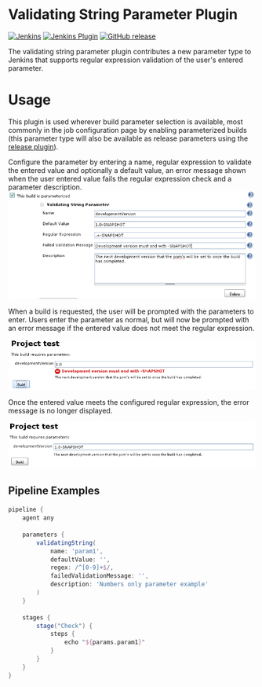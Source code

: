 # Validating String Parameter Plugin

[![Jenkins](https://ci.jenkins.io/job/Plugins/job/validating-string-parameter-plugin/job/master/badge/icon)](https://ci.jenkins.io/job/Plugins/job/validating-string-parameter-plugin/job/master/)
[![Jenkins Plugin](https://img.shields.io/jenkins/plugin/v/validating-string-parameter.svg)](https://plugins.jenkins.io/validating-string-parameter)
[![GitHub release](https://img.shields.io/github/release/jenkinsci/validating-string-parameter-plugin.svg?label=changelog)](https://github.com/jenkinsci/validating-string-parameter-plugin/releases/latest)

The validating string parameter plugin contributes a new parameter type
to Jenkins that supports regular expression validation of the user's
entered parameter.

# Usage

This plugin is used wherever build parameter selection is available,
most commonly in the job configuration page by enabling parameterized
builds (this parameter type will also be available as release parameters
using the [release
plugin](https://plugins.jenkins.io/release/)).

Configure the parameter by entering a name, regular expression to
validate the entered value and optionally a default value, an error
message shown when the user entered value fails the regular expression
check and a parameter description.  
![](docs/images/configure.PNG)

When a build is requested, the user will be prompted with the parameters
to enter. Users enter the parameter as normal, but will now be prompted
with an error message if the entered value does not meet the regular
expression.

![](docs/images/build-error.PNG) 

Once the entered value meets the configured regular expression, the
error message is no longer displayed.

![](docs/images/build-success.PNG)

## Pipeline Examples

```groovy
pipeline {
    agent any

    parameters {
        validatingString(
            name: 'param1', 
            defaultValue: '', 
            regex: /^[0-9]+$/, 
            failedValidationMessage: '', 
            description: 'Numbers only parameter example'
        )
    }

    stages {
        stage("Check") {
            steps {
                echo "${params.param1}"
            }
        }
    }
}
```
